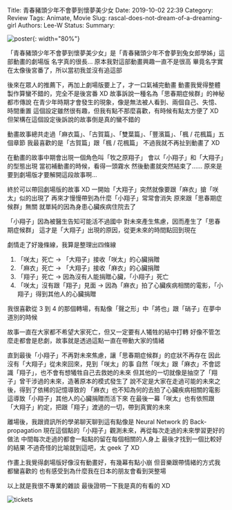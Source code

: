 Title: 青春豬頭少年不會夢到懷夢美少女
Date: 2019-10-02 22:39
Category: Review
Tags: Animate, Movie
Slug: rascal-does-not-dream-of-a-dreaming-girl
Authors: Lee-W
Status:
Summary:

![poster]({static}/images/post-images/2019-10-02-rascal-does-not-dream-of-a-dreaming-girl/15699803588522.jpg){: width="80%"}

<!--more-->

「青春豬頭少年不會夢到懷夢美少女」是「青春豬頭少年不會夢到兔女郎學姊」這部動畫的劇場版
名字真的很長...
原本我對這部動畫興趣一直不是很高
畢竟名字實在太像後宮番了，所以當初我並沒有追這部

後來在眾人的推薦下，再加上劇場版要上了，才一口氣補完動畫
動畫我覺得整體製作算蠻不錯的，完全不是後宮番 XD
故事訴說一種名為「思春期症候群」的神秘都市傳說
在青少年時期才會發生的現象，像是無法被人看到、兩個自己、失憶、時間重置
這個設定雖然很有趣，但我有點不那麼喜歡，有時候有點太方便了 XD
但架構在這個設定後訴說的故事倒是真的蠻不錯的

動畫故事總共走過「麻衣篇」、「古賀篇」、「雙葉篇」、「豐濱篇」、「楓 / 花楓篇」五個章節
我最喜歡的是「古賀篇」跟「楓 / 花楓篇」
不過我就不再扯到動畫了 XD

在動畫的故事中期會出現一個角色叫「牧之原翔子」
會以「小翔子」和「大翔子」的型態出現
當初補動畫的時候，看得一頭霧水
然後動畫就突然結束了......
原來是要到劇場版才要解開這段故事啊...

終於可以帶回劇場版的故事 XD
一開始「大翔子」突然就像要跟「麻衣」搶「咲太」似的出現了
再來才慢慢帶到為什麼「小翔子」常常會消失
原來跟「思春期症候群」無關
就單純的因為身患心臟疾病住院去了

「小翔子」因為被醫生告知可能活不過國中
對未來產生焦慮，因而產生了「思春期症候群」
這才是「大翔子」出現的原因，從更未來的時間點回到現在

劇情走了好幾條線，我算是整理出四條線

1. 「咲太」死亡 → 「大翔子」接收「咲太」的心臟捐贈
2. 「麻衣」死亡 → 「大翔子」接收「麻衣」的心臟捐贈
3. 「翔子」死亡 → 因為沒有人能捐贈心臟，「小翔子」死亡
4. 「咲太」沒有跟「翔子」見面 → 因為「麻衣」拍了心臟疾病相關的電影，「小翔子」得到其他人的心臟捐贈

我很喜歡從 3 到 4 的那個轉場，有點像「聲之形」中「將也」跟「硝子」在夢中道別的時候

故事一直在大家都不希望大家死亡，但又一定要有人犧牲的結中打轉
好像不管怎麼走都會是悲劇，故事就是透過這點一直在帶動大家的情緒

直到最後「小翔子」不再對未來焦慮，讓「思春期症候群」的症狀不再存在
因此沒有「大翔子」從未來回來，見到「咲太」的事
自然「咲太」跟「麻衣」不會認識「翔子」，也不會有想犧牲自己去救她的未來
但其他的一切就像是抽空了「翔子」曾干涉過的未來，造著原本的模式發生了
說不定是大家在走過可能的未來之後，得到了依稀的記憶導致的
「麻衣」也不知為何的去拍了心臟疾病相關的電影
這導致「小翔子」其他人的心臟捐贈而活下來
在最後一幕「咲太」也有依照跟「大翔子」約定，把跟「翔子」渡過的一切，帶到真實的未來

離場後，我跟資訊所的學弟聊天聊到這有點像是 Neural Network 的 Back-propagation
現在這個點的「小翔子」觀測未來，再從每次走過的未來學習更好的做法
中間每次走過的都會一點點的留在每個相關的人身上
最後才找到一個比較好的結果
不過奇怪的比喻就到這吧，太 geek 了 XD

作畫上我覺得劇場版好像沒有動畫好，有幾幕有點小崩
但音樂跟帶情緒的方式我都蠻喜歡的
也有感受到為什麼我在日本的朋友會看到哭整場

以上就是我很不專業的雜談
最後證明一下我是真的有看的 XD

![tickets]({static}/images/post-images/2019-10-02-rascal-does-not-dream-of-a-dreaming-girl/15699803615668.jpg)
